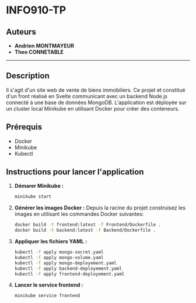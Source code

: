 # INFO910-TP

## Auteurs
- **Andrien MONTMAYEUR**
- **Theo CONNETABLE**

---
## Description
Il s'agit d'un site web de vente de biens immobiliers.
Ce projet et constitué d'un front réalisé en Svelte communicant avec un backend Node.js connecté à une base de données MongoDB.
L'application est déployée sur un cluster local Minikube en utilisant Docker pour créer des conteneurs.

## Prérequis
- Docker
- Minikube
- Kubectl

## Instructions pour lancer l'application

1. **Démarer Minikube :**

    ```bash
    minikube start
    ```

2. **Générer les images Docker :**
   Depuis la racine du projet construisez les images en utilisant les commandes Docker suivantes:

    ```bash
    docker build -t frontend:latest -f Frontend/Dockerfile .
    docker build -t backend:latest -f Backend/Dockerfile .
    ```

3. **Appliquer les fichiers YAML :**

    ```bash
    kubectl -f apply mongo-secret.yaml
    kubectl -f apply mongo-volume.yaml
    kubectl -f apply mongo-deployement.yaml
    kubectl -f apply backend-deployement.yaml
    kubectl -f apply frontend-deployement.yaml
    ```

4. **Lancer le service frontend :**

    ```bash
    minikube service frontend
    ```

